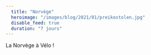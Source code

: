 ```yaml
---
  title: "Norvège"
  heroimage: "/images/blog/2021/01/preikestolen.jpg"
  disable_feed: true
  duration: "7 jours"
---
```

La Norvège à Vélo !